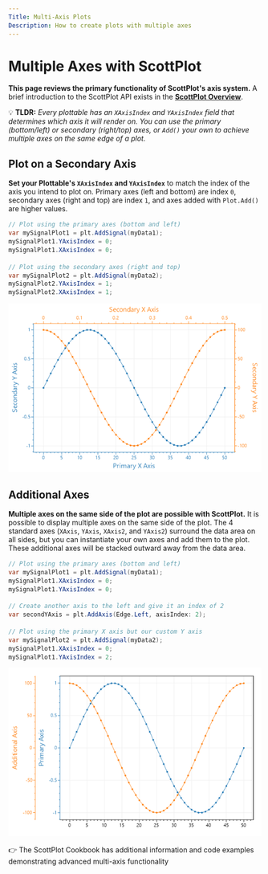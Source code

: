 ```yaml
---
Title: Multi-Axis Plots
Description: How to create plots with multiple axes
---
```


# Multiple Axes with ScottPlot

**This page reviews the primary functionality of ScottPlot's axis system.** A brief introduction to the ScottPlot API exists in the [**ScottPlot Overview**](../../overview). 

💡 **TLDR:** _Every plottable has an `XAxisIndex` and `YAxisIndex` field that determines which axis it will render on. You can use the primary (bottom/left) or secondary (right/top) axes, or `Add()` your own to achieve multiple axes on the same edge of a plot._

## Plot on a Secondary Axis

**Set your Plottable's `XAxisIndex` and `YAxisIndex`** to match the index of the axis you intend to plot on. Primary axes (left and bottom) are index `0`, secondary axes (right and top) are index `1`, and axes added with `Plot.Add()` are higher values.

```cs
// Plot using the primary axes (bottom and left)
var mySignalPlot1 = plt.AddSignal(myData1);
mySignalPlot1.YAxisIndex = 0;
mySignalPlot1.XAxisIndex = 0;

// Plot using the secondary axes (right and top)
var mySignalPlot2 = plt.AddSignal(myData2);
mySignalPlot2.YAxisIndex = 1;
mySignalPlot2.XAxisIndex = 1;
```

<div class="text-center">

![](images/multiaxis_primary.png)

</div>

## Additional Axes

**Multiple axes on the same side of the plot are possible with ScottPlot.** It is possible to display multiple axes on the same side of the plot. The 4 standard axes (`XAxis`, `YAxis`, `XAxis2`, and `YAxis2`) surround the data area on all sides, but you can instantiate your own axes and add them to the plot. These additional axes will be stacked outward away from the data area.

```cs
// Plot using the primary axes (bottom and left)
var mySignalPlot1 = plt.AddSignal(myData1);
mySignalPlot1.XAxisIndex = 0;
mySignalPlot1.YAxisIndex = 0;

// Create another axis to the left and give it an index of 2
var secondYAxis = plt.AddAxis(Edge.Left, axisIndex: 2);

// Plot using the primary X axis but our custom Y axis
var mySignalPlot2 = plt.AddSignal(myData2);
mySignalPlot1.XAxisIndex = 0;
mySignalPlot1.YAxisIndex = 2;
```
<div class="text-center">

![](images/multiaxis_additional.png)

</div>

👉 The ScottPlot Cookbook has additional information and code examples demonstrating advanced multi-axis functionality